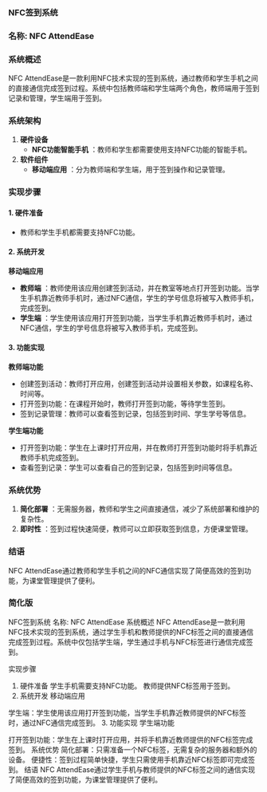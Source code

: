 ### NFC签到系统

### 名称: **NFC AttendEase**

### 系统概述

NFC AttendEase是一款利用NFC技术实现的签到系统，通过教师和学生手机之间的直接通信完成签到过程。系统中包括教师端和学生端两个角色，教师端用于签到记录和管理，学生端用于签到。

### 系统架构

1. **硬件设备**
   * **NFC功能智能手机** ：教师和学生都需要使用支持NFC功能的智能手机。
2. **软件组件**
   * **移动端应用** ：分为教师端和学生端，用于签到操作和记录管理。

### 实现步骤

#### 1. 硬件准备

* 教师和学生手机都需要支持NFC功能。

#### 2. 系统开发

**移动端应用**

* **教师端** ：教师使用该应用创建签到活动，并在教室等地点打开签到功能。当学生手机靠近教师手机时，通过NFC通信，学生的学号信息将被写入教师手机，完成签到。
* **学生端** ：学生使用该应用打开签到功能，当学生手机靠近教师手机时，通过NFC通信，学生的学号信息将被写入教师手机，完成签到。

#### 3. 功能实现

**教师端功能**

* 创建签到活动：教师打开应用，创建签到活动并设置相关参数，如课程名称、时间等。
* 打开签到功能：在课程开始时，教师打开签到功能，等待学生签到。
* 签到记录管理：教师可以查看签到记录，包括签到时间、学生学号等信息。

**学生端功能**

* 打开签到功能：学生在上课时打开应用，并在教师打开签到功能时将手机靠近教师手机完成签到。
* 查看签到记录：学生可以查看自己的签到记录，包括签到时间等信息。

### 系统优势

1. **简化部署** ：无需服务器，教师和学生之间直接通信，减少了系统部署和维护的复杂性。
2. **即时性** ：签到过程快速简便，教师可以立即获取签到信息，方便课堂管理。

### 结语

NFC AttendEase通过教师和学生手机之间的NFC通信实现了简便高效的签到功能，为课堂管理提供了便利。

### 简化版

NFC签到系统
名称: NFC AttendEase
系统概述
NFC AttendEase是一款利用NFC技术实现的签到系统，通过学生手机和教师提供的NFC标签之间的直接通信完成签到过程。系统中仅包括学生端，学生通过手机与NFC标签进行通信完成签到。

实现步骤

1. 硬件准备
   学生手机需要支持NFC功能。
   教师提供NFC标签用于签到。
2. 系统开发
   移动端应用

学生端：学生使用该应用打开签到功能，当学生手机靠近教师提供的NFC标签时，通过NFC通信完成签到。
3. 功能实现
学生端功能

打开签到功能：学生在上课时打开应用，并将手机靠近教师提供的NFC标签完成签到。
系统优势
简化部署：只需准备一个NFC标签，无需复杂的服务器和额外的设备。
便捷性：签到过程简单快捷，学生只需使用手机靠近NFC标签即可完成签到。
结语
NFC AttendEase通过学生手机与教师提供的NFC标签之间的通信实现了简便高效的签到功能，为课堂管理提供了便利。
